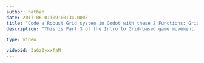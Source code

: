 ```yaml
---
author: nathan
date: 2017-06-01T09:00:34.000Z
title: "Code a Robust Grid system in Godot with these 2 Functions: Grid-based movement 3/4"
description: "This is Part 3 of the Intro to Grid-based game movement, where we finish to implement the grid's core functions."

type: video

videoid: 3a6z0yxxfaM
---
```


